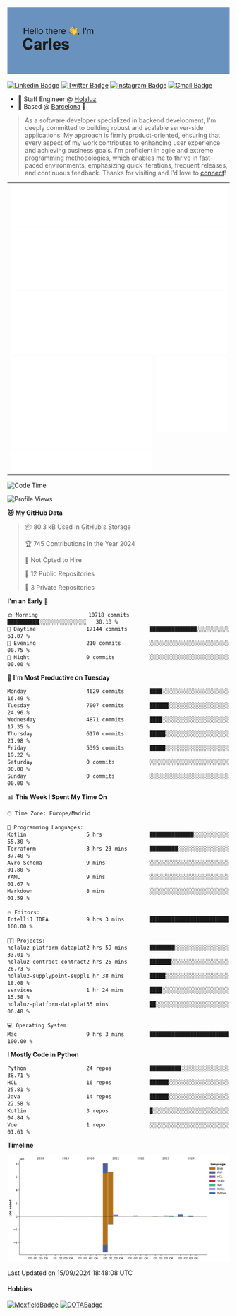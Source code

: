 <img src="header.png" alt="header">

[![Linkedin Badge](https://img.shields.io/badge/-cdespona-blue?style=flat&logo=Linkedin&logoColor=white&link=https://www.linkedin.com/in/carles-david-espona-casas-56219b11/)](https://www.linkedin.com/in/carles-david-espona-casas-56219b11/)
[![Twitter Badge](https://img.shields.io/badge/-@__cdespona-1ca0f1?style=flat&labelColor=1ca0f1&logo=twitter&logoColor=white&link=https://twitter.com/CDEspona)](https://twitter.com/CDEspona)
[![Instagram Badge](https://img.shields.io/badge/-@__cdespona-purple?style=flat&logo=instagram&logoColor=white&link=https://www.instagram.com/cdespona/)](https://www.instagram.com/cdespona/)
[![Gmail Badge](https://img.shields.io/badge/-cdespona-c14438?style=flat&logo=Gmail&logoColor=white&link=mailto:cdespona@gmail.com)](mailto:cdespona@gmail.com)

* 🔭 Staff Engineer @ [Holaluz](https://holaluz.com)
* 🏡 Based @ [Barcelona](https://www.google.es/maps/place/Barcelona) 💜

> As a software developer specialized in backend development, I'm deeply committed to building robust and scalable server-side applications. My approach is firmly product-oriented, ensuring that every aspect of my work contributes to enhancing user experience and achieving business goals. I'm proficient in agile and extreme programming methodologies, which enables me to thrive in fast-paced environments, emphasizing quick iterations, frequent releases, and continuous feedback. Thanks for visiting and I'd love to [connect](https://www.linkedin.com/in/carles-david-espona-casas-56219b11/)!

<table style="border-collapse: collapse; border: none;"> 
  <tbody>
  <tr style="border: none;">
    <td colspan="2" style="border: none; vertical-align: top;">
      <img src="summary.svg" alt="summary">
      <img src="activity-community.svg" alt="act-comm">
      <img src="repositories.svg" alt="repo">
    </td>
  </tr>
  <tr>
    <td style="border: none; vertical-align: top;">
      <img src="metrics.plugin.isocalendar.fullyear.svg" alt="calendar">
      <img src="topics.svg" alt="topics">
    </td>
    <td style="border: none; vertical-align: top;">
      <img src="achievements.svg" alt="achievements">
    </td>
  </tr>
  </tbody>
</table>

<!--START_SECTION:waka-->
![Code Time](http://img.shields.io/badge/Code%20Time-141%20hrs%201%20min-blue)

![Profile Views](http://img.shields.io/badge/Profile%20Views-0-blue)

**🐱 My GitHub Data** 

> 📦 80.3 kB Used in GitHub's Storage 
 > 
> 🏆 745 Contributions in the Year 2024
 > 
> 🚫 Not Opted to Hire
 > 
> 📜 12 Public Repositories 
 > 
> 🔑 3 Private Repositories 
 > 
**I'm an Early 🐤** 

```text
🌞 Morning                10718 commits       ██████████░░░░░░░░░░░░░░░   38.18 % 
🌆 Daytime                17144 commits       ███████████████░░░░░░░░░░   61.07 % 
🌃 Evening                210 commits         ░░░░░░░░░░░░░░░░░░░░░░░░░   00.75 % 
🌙 Night                  0 commits           ░░░░░░░░░░░░░░░░░░░░░░░░░   00.00 % 
```
📅 **I'm Most Productive on Tuesday** 

```text
Monday                   4629 commits        ████░░░░░░░░░░░░░░░░░░░░░   16.49 % 
Tuesday                  7007 commits        ██████░░░░░░░░░░░░░░░░░░░   24.96 % 
Wednesday                4871 commits        ████░░░░░░░░░░░░░░░░░░░░░   17.35 % 
Thursday                 6170 commits        █████░░░░░░░░░░░░░░░░░░░░   21.98 % 
Friday                   5395 commits        █████░░░░░░░░░░░░░░░░░░░░   19.22 % 
Saturday                 0 commits           ░░░░░░░░░░░░░░░░░░░░░░░░░   00.00 % 
Sunday                   0 commits           ░░░░░░░░░░░░░░░░░░░░░░░░░   00.00 % 
```


📊 **This Week I Spent My Time On** 

```text
🕑︎ Time Zone: Europe/Madrid

💬 Programming Languages: 
Kotlin                   5 hrs               ██████████████░░░░░░░░░░░   55.30 % 
Terraform                3 hrs 23 mins       █████████░░░░░░░░░░░░░░░░   37.40 % 
Avro Schema              9 mins              ░░░░░░░░░░░░░░░░░░░░░░░░░   01.80 % 
YAML                     9 mins              ░░░░░░░░░░░░░░░░░░░░░░░░░   01.67 % 
Markdown                 8 mins              ░░░░░░░░░░░░░░░░░░░░░░░░░   01.59 % 

🔥 Editors: 
IntelliJ IDEA            9 hrs 3 mins        █████████████████████████   100.00 % 

🐱‍💻 Projects: 
holaluz-platform-dataplat2 hrs 59 mins       ████████░░░░░░░░░░░░░░░░░   33.01 % 
holaluz-contract-contract2 hrs 25 mins       ███████░░░░░░░░░░░░░░░░░░   26.73 % 
holaluz-supplypoint-suppl1 hr 38 mins        █████░░░░░░░░░░░░░░░░░░░░   18.08 % 
services                 1 hr 24 mins        ████░░░░░░░░░░░░░░░░░░░░░   15.58 % 
holaluz-platform-dataplat35 mins             ██░░░░░░░░░░░░░░░░░░░░░░░   06.48 % 

💻 Operating System: 
Mac                      9 hrs 3 mins        █████████████████████████   100.00 % 
```

**I Mostly Code in Python** 

```text
Python                   24 repos            ██████████░░░░░░░░░░░░░░░   38.71 % 
HCL                      16 repos            ██████░░░░░░░░░░░░░░░░░░░   25.81 % 
Java                     14 repos            ██████░░░░░░░░░░░░░░░░░░░   22.58 % 
Kotlin                   3 repos             █░░░░░░░░░░░░░░░░░░░░░░░░   04.84 % 
Vue                      1 repo              ░░░░░░░░░░░░░░░░░░░░░░░░░   01.61 % 
```



**Timeline**

![Lines of Code chart](https://raw.githubusercontent.com/cdespona/cdespona/main/assets/bar_graph.png)


 Last Updated on 15/09/2024 18:48:08 UTC
<!--END_SECTION:waka-->

#### Hobbies
[![MoxfieldBadge](https://img.shields.io/badge/MTG%20Commander-Cdespona-8A2BE2)](https://www.moxfield.com/users/Cdespona)
[![DOTABadge](https://img.shields.io/badge/DOTA2-GRV-red)](https://es.dotabuff.com/players/63807915)
